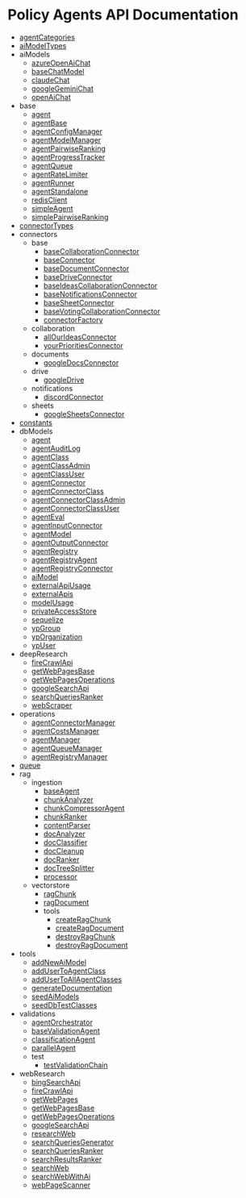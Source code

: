 # Policy Agents API Documentation

- [agentCategories](src/agentCategories.md)
- [aiModelTypes](src/aiModelTypes.md)
- aiModels
  - [azureOpenAiChat](src/aiModels/azureOpenAiChat.md)
  - [baseChatModel](src/aiModels/baseChatModel.md)
  - [claudeChat](src/aiModels/claudeChat.md)
  - [googleGeminiChat](src/aiModels/googleGeminiChat.md)
  - [openAiChat](src/aiModels/openAiChat.md)
- base
  - [agent](src/base/agent.md)
  - [agentBase](src/base/agentBase.md)
  - [agentConfigManager](src/base/agentConfigManager.md)
  - [agentModelManager](src/base/agentModelManager.md)
  - [agentPairwiseRanking](src/base/agentPairwiseRanking.md)
  - [agentProgressTracker](src/base/agentProgressTracker.md)
  - [agentQueue](src/base/agentQueue.md)
  - [agentRateLimiter](src/base/agentRateLimiter.md)
  - [agentRunner](src/base/agentRunner.md)
  - [agentStandalone](src/base/agentStandalone.md)
  - [redisClient](src/base/redisClient.md)
  - [simpleAgent](src/base/simpleAgent.md)
  - [simplePairwiseRanking](src/base/simplePairwiseRanking.md)
- [connectorTypes](src/connectorTypes.md)
- connectors
  - base
    - [baseCollaborationConnector](src/connectors/base/baseCollaborationConnector.md)
    - [baseConnector](src/connectors/base/baseConnector.md)
    - [baseDocumentConnector](src/connectors/base/baseDocumentConnector.md)
    - [baseDriveConnector](src/connectors/base/baseDriveConnector.md)
    - [baseIdeasCollaborationConnector](src/connectors/base/baseIdeasCollaborationConnector.md)
    - [baseNotificationsConnector](src/connectors/base/baseNotificationsConnector.md)
    - [baseSheetConnector](src/connectors/base/baseSheetConnector.md)
    - [baseVotingCollaborationConnector](src/connectors/base/baseVotingCollaborationConnector.md)
    - [connectorFactory](src/connectors/base/connectorFactory.md)
  - collaboration
    - [allOurIdeasConnector](src/connectors/collaboration/allOurIdeasConnector.md)
    - [yourPrioritiesConnector](src/connectors/collaboration/yourPrioritiesConnector.md)
  - documents
    - [googleDocsConnector](src/connectors/documents/googleDocsConnector.md)
  - drive
    - [googleDrive](src/connectors/drive/googleDrive.md)
  - notifications
    - [discordConnector](src/connectors/notifications/discordConnector.md)
  - sheets
    - [googleSheetsConnector](src/connectors/sheets/googleSheetsConnector.md)
- [constants](src/constants.md)
- dbModels
  - [agent](src/dbModels/agent.md)
  - [agentAuditLog](src/dbModels/agentAuditLog.md)
  - [agentClass](src/dbModels/agentClass.md)
  - [agentClassAdmin](src/dbModels/agentClassAdmin.md)
  - [agentClassUser](src/dbModels/agentClassUser.md)
  - [agentConnector](src/dbModels/agentConnector.md)
  - [agentConnectorClass](src/dbModels/agentConnectorClass.md)
  - [agentConnectorClassAdmin](src/dbModels/agentConnectorClassAdmin.md)
  - [agentConnectorClassUser](src/dbModels/agentConnectorClassUser.md)
  - [agentEval](src/dbModels/agentEval.md)
  - [agentInputConnector](src/dbModels/agentInputConnector.md)
  - [agentModel](src/dbModels/agentModel.md)
  - [agentOutputConnector](src/dbModels/agentOutputConnector.md)
  - [agentRegistry](src/dbModels/agentRegistry.md)
  - [agentRegistryAgent](src/dbModels/agentRegistryAgent.md)
  - [agentRegistryConnector](src/dbModels/agentRegistryConnector.md)
  - [aiModel](src/dbModels/aiModel.md)
  - [externalApiUsage](src/dbModels/externalApiUsage.md)
  - [externalApis](src/dbModels/externalApis.md)
  - [modelUsage](src/dbModels/modelUsage.md)
  - [privateAccessStore](src/dbModels/privateAccessStore.md)
  - [sequelize](src/dbModels/sequelize.md)
  - [ypGroup](src/dbModels/ypGroup.md)
  - [ypOrganization](src/dbModels/ypOrganization.md)
  - [ypUser](src/dbModels/ypUser.md)
- deepResearch
  - [fireCrawlApi](src/deepResearch/fireCrawlApi.md)
  - [getWebPagesBase](src/deepResearch/getWebPagesBase.md)
  - [getWebPagesOperations](src/deepResearch/getWebPagesOperations.md)
  - [googleSearchApi](src/deepResearch/googleSearchApi.md)
  - [searchQueriesRanker](src/deepResearch/searchQueriesRanker.md)
  - [webScraper](src/deepResearch/webScraper.md)
- operations
  - [agentConnectorManager](src/operations/agentConnectorManager.md)
  - [agentCostsManager](src/operations/agentCostsManager.md)
  - [agentManager](src/operations/agentManager.md)
  - [agentQueueManager](src/operations/agentQueueManager.md)
  - [agentRegistryManager](src/operations/agentRegistryManager.md)
- [queue](src/queue.md)
- rag
  - ingestion
    - [baseAgent](src/rag/ingestion/baseAgent.md)
    - [chunkAnalyzer](src/rag/ingestion/chunkAnalyzer.md)
    - [chunkCompressorAgent](src/rag/ingestion/chunkCompressorAgent.md)
    - [chunkRanker](src/rag/ingestion/chunkRanker.md)
    - [contentParser](src/rag/ingestion/contentParser.md)
    - [docAnalyzer](src/rag/ingestion/docAnalyzer.md)
    - [docClassifier](src/rag/ingestion/docClassifier.md)
    - [docCleanup](src/rag/ingestion/docCleanup.md)
    - [docRanker](src/rag/ingestion/docRanker.md)
    - [docTreeSplitter](src/rag/ingestion/docTreeSplitter.md)
    - [processor](src/rag/ingestion/processor.md)
  - vectorstore
    - [ragChunk](src/rag/vectorstore/ragChunk.md)
    - [ragDocument](src/rag/vectorstore/ragDocument.md)
    - tools
      - [createRagChunk](src/rag/vectorstore/tools/createRagChunk.md)
      - [createRagDocument](src/rag/vectorstore/tools/createRagDocument.md)
      - [destroyRagChunk](src/rag/vectorstore/tools/destroyRagChunk.md)
      - [destroyRagDocument](src/rag/vectorstore/tools/destroyRagDocument.md)
- tools
  - [addNewAiModel](src/tools/addNewAiModel.md)
  - [addUserToAgentClass](src/tools/addUserToAgentClass.md)
  - [addUserToAllAgentClasses](src/tools/addUserToAllAgentClasses.md)
  - [generateDocumentation](src/tools/generateDocumentation.md)
  - [seedAiModels](src/tools/seedAiModels.md)
  - [seedDbTestClasses](src/tools/seedDbTestClasses.md)
- validations
  - [agentOrchestrator](src/validations/agentOrchestrator.md)
  - [baseValidationAgent](src/validations/baseValidationAgent.md)
  - [classificationAgent](src/validations/classificationAgent.md)
  - [parallelAgent](src/validations/parallelAgent.md)
  - test
    - [testValidationChain](src/validations/test/testValidationChain.md)
- webResearch
  - [bingSearchApi](src/webResearch/bingSearchApi.md)
  - [fireCrawlApi](src/webResearch/fireCrawlApi.md)
  - [getWebPages](src/webResearch/getWebPages.md)
  - [getWebPagesBase](src/webResearch/getWebPagesBase.md)
  - [getWebPagesOperations](src/webResearch/getWebPagesOperations.md)
  - [googleSearchApi](src/webResearch/googleSearchApi.md)
  - [researchWeb](src/webResearch/researchWeb.md)
  - [searchQueriesGenerator](src/webResearch/searchQueriesGenerator.md)
  - [searchQueriesRanker](src/webResearch/searchQueriesRanker.md)
  - [searchResultsRanker](src/webResearch/searchResultsRanker.md)
  - [searchWeb](src/webResearch/searchWeb.md)
  - [searchWebWithAi](src/webResearch/searchWebWithAi.md)
  - [webPageScanner](src/webResearch/webPageScanner.md)
